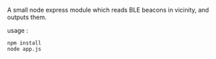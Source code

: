 A small node express module which reads BLE beacons in vicinity, and outputs them.

usage :

    npm install
    node app.js
